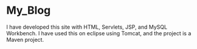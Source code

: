 # My_Blog
I have developed this site with HTML, Servlets, JSP, and MySQL Workbench. I have used this on eclipse using Tomcat, and the project is a Maven project.    
